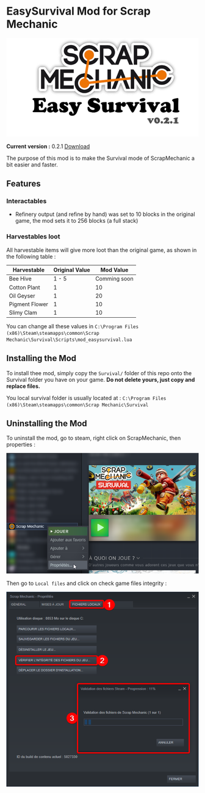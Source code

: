 # EasySurvival Mod for Scrap Mechanic

![](./docs/imgs/mod_banner.png)

**Current version :** 0.2.1 [Download](./releases/EasySurvival_v0.2.1.zip)

The purpose of this mod is to make the Survival mode of ScrapMechanic a bit easier and faster.

## Features

### Interactables

 - Refinery output (and refine by hand) was set to 10 blocks in the original game, the mod sets it to 256 blocks (a full stack)

### Harvestables loot

All harvestable items will give more loot than the original game, as shown in the following table :

| Harvestable              | Original Value | Mod Value         |
|--------------------------|----------------|-------------------|
| Bee Hive                 | 1 - 5          | Comming soon      |
| Cotton Plant             | 1              | 10                |
| Oil Geyser               | 1              | 20                |
| Pigment Flower           | 1              | 10                |
| Slimy Clam               | 1              | 10                |


You can change all these values in `C:\Program Files (x86)\Steam\steamapps\common\Scrap Mechanic\Survival\Scripts\mod_easysurvival.lua`

## Installing the Mod

To install thee mod, simply copy the `Survival/` folder of this repo onto the Survival folder you have on your game. **Do not delete yours, just copy and replace files.**

You local survival folder is usually located at : `C:\Program Files (x86)\Steam\steamapps\common\Scrap Mechanic\Survival`

## Uninstalling the Mod

To uninstall the mod, go to steam, right click on ScrapMechanic, then properties :

![](./docs/imgs/steam_scrapmechanic_properties.png)

Then go to `Local files` and click on check game files integrity :

![](./docs/imgs/steam_verification_install.png)
